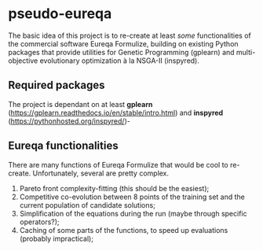 # pseudo-eureqa

The basic idea of this project is to re-create at least *some* functionalities of the commercial software Eureqa Formulize, building on existing Python packages that provide utilities for Genetic Programming (gplearn) and multi-objective evolutionary optimization à la NSGA-II (inspyred).

## Required packages
The project is dependant on at least **gplearn** (https://gplearn.readthedocs.io/en/stable/intro.html) and **inspyred** (https://pythonhosted.org/inspyred/)-

## Eureqa functionalities

There are many functions of Eureqa Formulize that would be cool to re-create. Unfortunately, several are pretty complex.

1. Pareto front complexity-fitting (this should be the easiest);
2. Competitive co-evolution between 8 points of the training set and the current population of candidate solutions;
3. Simplification of the equations during the run (maybe through specific operators?);
4. Caching of some parts of the functions, to speed up evaluations (probably impractical);